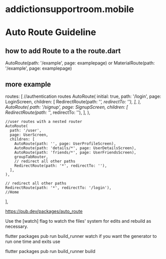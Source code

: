 # addictionsupportroom.mobile

# Auto Route Guideline

## how to add Route to a the route.dart

AutoRoute(path: '/example', page: examplepage)
or
MaterialRoute(path: '/example', page: examplepage)

## more example

routes: <AutoRoute>[
//authentication routes
AutoRoute(
initial: true,
path: '/login',
page: LoginScreen,
children: [
RedirectRoute(path: '*', redirectTo: ''),
],
),
AutoRoute(
path: '/signup',
page: SignupScreen,
children: [
RedirectRoute(path: '*', redirectTo: ''),
],
),

    //user routes with a nested router
    AutoRoute(
      path: '/user',
      page: UserScreen,
      children: [
        AutoRoute(path: '', page: UserProfileScreen),
        AutoRoute(path: 'details/*', page: UserDetailsScreen),
        AutoRoute(path: 'friends/*', page: UserFriendsScreen),
        groupTabRouter,
        // redirect all other paths
        RedirectRoute(path: '*', redirectTo: ''),
      ],
    ),

    // redirect all other paths
    RedirectRoute(path: '*', redirectTo: '/login'),
    //Home

],

https://pub.dev/packages/auto_route

Use the [watch] flag to watch the files' system for edits and rebuild as necessary.

flutter packages pub run build_runner watch
if you want the generator to run one time and exits use

flutter packages pub run build_runner build
